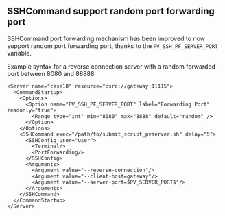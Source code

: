 ## SSHCommand support random port forwarding port

SSHCommand port forwarding mechanism has been improved to now support
random port forwarding port, thanks to the `PV_SSH_PF_SERVER_PORT` variable.

Example syntax for a reverse connection server with a random forwarded port between 8080 and 88888:

```
<Server name="case18" resource="csrc://gateway:11115">
  <CommandStartup>
    <Options>
      <Option name="PV_SSH_PF_SERVER_PORT" label="Forwarding Port" readonly="true">
        <Range type="int" min="8080" max="8888" default="random" />
      </Option>
    </Options>
    <SSHCommand exec="/path/to/submit_script_pvserver.sh" delay="5">
      <SSHConfig user="user">
        <Terminal/>
        <PortForwarding/>
      </SSHConfig>
      <Arguments>
        <Argument value="--reverse-connection"/>
        <Argument value="--client-host=gateway"/>
        <Argument value="--server-port=$PV_SERVER_PORT$"/>
      </Arguments>
    </SSHCommand>
  </CommandStartup>
</Server>
```
